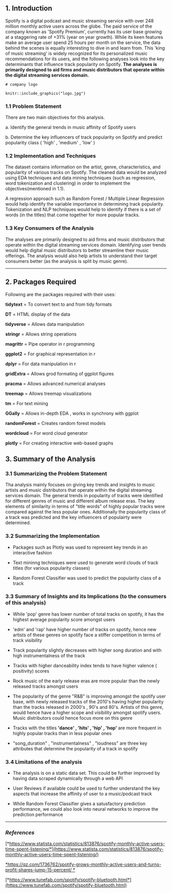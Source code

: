 ## **1. Introduction** 
Spotify is a digital podcast and music streaming service with over 248 million monthly active users across the globe. The paid service of the company known as 'Spotify Premium', currently has its user base growing at a staggering rate of +31% (year on year growth). While its keen features make an average user spend 25 hours per month on the service, the data behind the scenes is equally interesting to dive in and learn from. This 'king of music streaming' is widely recognized for its personalized music recommendations for its users, and the following analyses look into the key determinants that influence track popularity on Spotify. **The analyses is primarily designed to aid firms and music distributors that operate within the digital streaming services domain.**

```{r pressure, echo=FALSE,fig.width= 200 , fig.height=20,fig.align="center",out.width = '100%'}
# company logo 

knitr::include_graphics("logo.jpg")
```

### 1.1 Problem Statement
There are two main objectives for this analysis.

a. Identify the general trends in music affinity of Spotify users

b. Determine the key influencers of track popularity on Spotify and predict popularity class ( 'high' , 'medium' , 'low' )

### 1.2 Implementation and Techniques

The dataset contains information on the artist, genre, characteristics, and popularity of various tracks on Spotify. The cleaned data would be analyzed using EDA techniques and data mining techniques (such as regression, word tokenization and clustering) in order to implement the objectives(mentioned in 1.1). 

A regression approach such as Random Forest / Multiple Linear Regression would help identify the variable importance in determining track popularity. Tokenization and NLP techniques would help to identify if there is a set of words (in the titles) that come together for more popular tracks. 

### 1.3 Key Consumers of the Analysis

The analyses are primarily designed to aid firms and music distributors that operate within the digital streaming services domain. Identifying user trends would help digital music distributors to better streamline their music offerings. The analysis would also help artists to understand their target consumers better (as the analysis is split by music genre).

***

## **2. Packages Required** 

Following are the packages required with their uses:

**tidytext** = To convert text to and from tidy formats

**DT** = HTML display of the data

**tidyverse** = Allows data manipulation 

**stringr** = Allows string operations

**magrittr** = Pipe operator in r programming

**ggplot2** = For graphical representation in r

**dplyr** = For data manipulation in r

**gridExtra** = Allows grod formating of ggplot figures

**pracma** = Allows advanced numerical analyses

**treemap** = Allows treemap visualizations 

**tm** = For text mining

**GGally** = Allows in-depth EDA , works in synchrony with ggplot

**randomForest** = Creates random forest models 

**wordcloud** = For word cloud generator

**plotly** = For creating interactive web-based graphs
## **3.  Summary of the Analysis**
### **3.1 Summarizing the Problem Statement** 

Tha analysis mainly focuses on giving key trends and insights to music artists and music distributors that operate within the digital streaming services domain. The general trends in popularity of tracks were identified for different genres of music and different album release eras. The key elements of similarity in terms of "title words" of highly popular tracks were compared against the less popular ones. Additionally the popularity class of a track was predicted and the key influencers of populairty were determined.

### **3.2 Summarizing the Implementation** 

- Packages such as Plotly was used to represent key trends in an interactive fashion

- Text mininng techniques were used to generate word clouds of track titles (for various popularity classes)

- Random Forest Classifier was used to predict the popularity class of a track 

### **3.3 Summary of Insights and its Implications (to the consumers of this analysis)**

- While 'pop' genre has lower number of total tracks on spotify, it has the highest average popularity score amongst users

- 'edm' and 'rap' have higher number of tracks on spotify, hence new artists of these genres on spotify face a stiffer 
  competition in terms of track visibility
  
- Track popularity slightly decreases with higher song duration and with high instrumentalness of the track

- Tracks with higher danceability index tends to have higher valence ( positivity) scores

- Rock music of the early release eras are more popular than the newly released tracks amongst users

- The popularity of the genre "R&B" is improving amongst the spotify user base, with newly released tracks of the 2010's having   higher popularity than the tracks released in 2000's , 90's and 80's. Artists of this genre, would hence have a 
  higher scope and visibility amongst spotify users. Music distributors could hence focus more on this genre
  
- Tracks with the titles **'dance' , 'hits' , 'hip' , 'hop'** are more frequent in highly popular tracks than in less popular 
  ones
   
- "song_duration" , "instrumentalness" , "loudness" are three key attributes that determine the popularity of a track in 
  spotify
  
### **3.4 Limitations of the analysis**

- The analysis is on a static data set. This could be further improved by having data scraped dynamically through a web API

- User Reviews if available could be used to further understand the key aspects that increase the affinity of 
  user to a music/podcast track

- While Random Forest Classifier gives a satusfactory prediction performance, we could also look into neural networks to improve   the prediction performance

***
### *References*

[*https://www.statista.com/statistics/813876/spotify-monthly-active-users-time-spent-listening/*](https://www.statista.com/statistics/813876/spotify-monthly-active-users-time-spent-listening/)

[*https://qz.com/1736762/spotify-grows-monthly-active-users-and-turns-profit-shares-jump-15-percent/ *](https://qz.com/1736762/spotify-grows-monthly-active-users-and-turns-profit-shares-jump-15-percent/)

[*https://www.tunefab.com/spotify/spotify-bluetooth.html*](https://www.tunefab.com/spotify/spotify-bluetooth.html)

  



